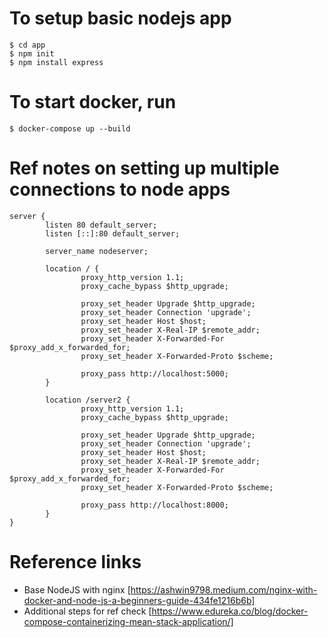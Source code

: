 # To setup basic nodejs app
```
$ cd app
$ npm init
$ npm install express
```

# To start docker, run

```
$ docker-compose up --build
```

# Ref notes on setting up multiple connections to node apps
```
server {
        listen 80 default_server;
        listen [::]:80 default_server;

        server_name nodeserver;

        location / {
                proxy_http_version 1.1;
                proxy_cache_bypass $http_upgrade;

                proxy_set_header Upgrade $http_upgrade;
                proxy_set_header Connection 'upgrade';
                proxy_set_header Host $host;
                proxy_set_header X-Real-IP $remote_addr;
                proxy_set_header X-Forwarded-For $proxy_add_x_forwarded_for;
                proxy_set_header X-Forwarded-Proto $scheme;

                proxy_pass http://localhost:5000;
        }
        
        location /server2 {
                proxy_http_version 1.1;
                proxy_cache_bypass $http_upgrade;

                proxy_set_header Upgrade $http_upgrade;
                proxy_set_header Connection 'upgrade';
                proxy_set_header Host $host;
                proxy_set_header X-Real-IP $remote_addr;
                proxy_set_header X-Forwarded-For $proxy_add_x_forwarded_for;
                proxy_set_header X-Forwarded-Proto $scheme;

                proxy_pass http://localhost:8000;
        }
}
```

# Reference links

* Base NodeJS with nginx [https://ashwin9798.medium.com/nginx-with-docker-and-node-js-a-beginners-guide-434fe1216b6b]
* Additional steps for ref check [https://www.edureka.co/blog/docker-compose-containerizing-mean-stack-application/]